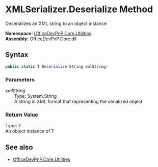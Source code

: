 # XMLSerializer.Deserialize Method  
Deserializes an XML string to an object instance  

**Namespace:** [OfficeDevPnP.Core.Utilities](OfficeDevPnP.Core.Utilities.md)  
**Assembly:** OfficeDevPnP.Core.dll  
## Syntax
```C#
public static T Deserialize(String xmlString)
```
### Parameters
*xmlString*  
&emsp;&emsp;Type: System.String  
&emsp;&emsp;A string in XML format that representing the serialized object  
### Return Value
Type: T  
An object instance of T

## See also
- [OfficeDevPnP.Core.Utilities](OfficeDevPnP.Core.Utilities.md)
